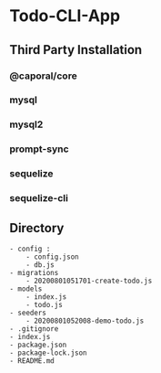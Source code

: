 # Todo-CLI-App
## Third Party Installation
### @caporal/core
### mysql
### mysql2
### prompt-sync
### sequelize
### sequelize-cli
## Directory
    - config :
        - config.json
        - db.js
    - migrations
        - 20200801051701-create-todo.js
    - models
        - index.js
        - todo.js
    - seeders
        - 20200801052008-demo-todo.js
    - .gitignore
    - index.js
    - package.json
    - package-lock.json
    - README.md